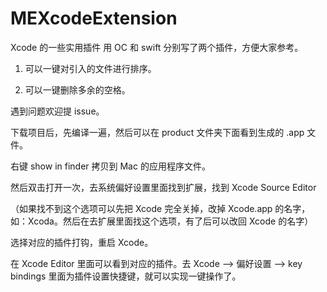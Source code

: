 # MEXcodeExtension
Xcode 的一些实用插件
用 OC 和 swift 分别写了两个插件，方便大家参考。

1. 可以一键对引入的文件进行排序。

2. 可以一键删除多余的空格。

遇到问题欢迎提 issue。

下载项目后，先编译一遍，然后可以在 product 文件夹下面看到生成的 .app 文件。

右键 show in finder 拷贝到 Mac 的应用程序文件。

然后双击打开一次，去系统偏好设置里面找到扩展，找到 Xcode Source Editor 

（如果找不到这个选项可以先把 Xcode 完全关掉，改掉 Xcode.app 的名字，如：Xcoda。然后在去扩展里面找这个选项，有了后可以改回 Xcode 的名字）

选择对应的插件打钩，重启 Xcode。

在 Xcode Editor 里面可以看到对应的插件。去 Xcode —> 偏好设置 —> key bindings 里面为插件设置快捷键，就可以实现一键操作了。
